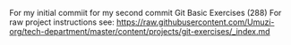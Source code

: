 For my initial commiit
for my second commit
Git Basic Exercises (288)
For raw project instructions see: https://raw.githubusercontent.com/Umuzi-org/tech-department/master/content/projects/git-exercises/_index.md
